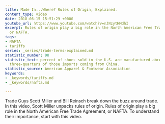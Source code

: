 ```yaml
---
title: Made In...Where? Rules of Origin, Explained.
content_type: video
date: 2018-06-15 15:51:29 +0000
youtube_url: https://www.youtube.com/watch?v=nJNzytHMdhI
excerpt: Rules of origin play a big role in the North American Free Trade Agreement,
  or NAFTA.
tags:
- NAFTA
- tariffs
series: _series/trade-terms-explained.md
statistic_number: 98
statistic_text: percent of shoes sold in the U.S. are manufactured abroad, with nearly
  three-quarters of those imports coming from China.
statistic_source: American Apparel & Footwear Association
keywords:
- _keywords/tariffs.md
- _keywords/nafta.md

---
```

Trade Guys Scott Miller and Bill Reinsch break down the buzz around trade. In this video, Scott Miller unpacks rules of origin. Rules of origin play a big role in the North American Free Trade Agreement, or NAFTA. To understand their importance, start with this video.